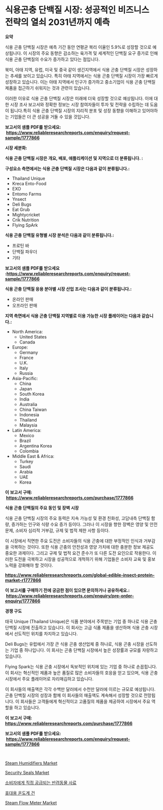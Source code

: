 <p><h1>식용곤충 단백질 시장: 성공적인 비즈니스 전략의 열쇠 2031년까지 예측</h1></p><p><strong>요약</strong></p>
<p><p>식용 곤충 단백질 시장은 예측 기간 동안 연평균 복리 이율인 5.9%로 성장할 것으로 예상됩니다. 이 시장의 주요 동향은 감소하는 육가격 및 세계적인 단백질 요구 증가로 인해 식용 곤충 단백질의 수요가 증가하고 있다는 점입니다.</p><p>북미, 아태 지역, 유럽, 미국 및 중국 같이 생긴지역에서 식용 곤충 단백질 시장은 성장하는 추세를 보이고 있습니다. 특히 아태 지역에서는 식용 곤충 단백질 시장이 가장 빠르게 성장하고 있습니다. 이는 아태 지역에서 인구가 증가하고 중소기업이 식용 곤충 단백질 제품을 접근하기 쉬워지는 것과 관련이 있습니다.</p><p>이러한 이유로 식용 곤충 단백질 시장은 미래에 더욱 성장할 것으로 예상됩니다. 이에 대한 시장 조사 보고서와 정확한 정보는 시장 참여자들이 투자 및 전략을 수립하는 데 도움이 됩니다.특히 식용 곤충 단백질 시장의 지리적 분포 및 성장 동향을 이해하고 있어야하는 기업들은 더 큰 성공을 거둘 수 있을 것입니다.</p></p>
<p><strong>보고서의 샘플 PDF를 받으세요: &nbsp;<a href="https://www.reliableresearchreports.com/enquiry/request-sample/1777866">https://www.reliableresearchreports.com/enquiry/request-sample/1777866</a></strong></p>
<p><strong>시장 세분화:</strong></p>
<p><strong> 식용 곤충 단백질 시장은 개요, 배포, 애플리케이션 및 지역으로 더 분류됩니다. :</strong></p>
<p><strong>구성요소 측면에서는 식용 곤충 단백질 시장은 다음과 같이 분류됩니다.:</strong></p>
<p><ul><li>Thailand Unique</li><li>Kreca Ento-Food</li><li>EXO</li><li>Entomo Farms</li><li>Ynsect</li><li>Deli Bugs</li><li>Eat Grub</li><li>Mightycricket</li><li>Crik Nutrition</li><li>Flying SpArk</li></ul></p>
<p><strong> 식용 곤충 단백질 유형별 시장 분석은 다음과 같이 분류됩니다.:</strong></p>
<p><ul><li>프로틴 바</li><li>단백질 파우더</li><li>기타</li></ul></p>
<p><strong>보고서의 샘플 PDF를 받으세요 :<a href="https://www.reliableresearchreports.com/enquiry/request-sample/1777866">https://www.reliableresearchreports.com/enquiry/request-sample/1777866</a></strong></p>
<p><strong> 식용 곤충 단백질 응용 분야별 시장 산업 조사는 다음과 같이 분류됩니다.:</strong></p>
<p><ul><li>온라인 판매</li><li>오프라인 판매</li></ul></p>
<p><strong>지역 측면에서 식용 곤충 단백질 지역별로 이용 가능한 시장 플레이어는 다음과 같습니다.:</strong></p>
<p><ul>
    <li>
        North America:
        <ul>
            <li>United States</li>
            <li>Canada</li>
        </ul>
    </li>
    <li>
        Europe:
        <ul>
            <li>Germany</li>
            <li>France</li>
            <li>U.K.</li>
            <li>Italy</li>
            <li>Russia</li>
        </ul>
    </li>
    <li>
        Asia-Pacific:
        <ul>
            <li>China</li>
            <li>Japan</li>
            <li>South Korea</li>
            <li>India</li>
            <li>Australia</li>
            <li>China Taiwan</li>
            <li>Indonesia</li>
            <li>Thailand</li>
            <li>Malaysia</li>
        </ul>
    </li>
    <li>
        Latin America:
        <ul>
            <li>Mexico</li>
            <li>Brazil</li>
            <li>Argentina Korea</li>
            <li>Colombia</li>
        </ul>
    </li>
    <li>
        Middle East & Africa:
        <ul>
            <li>Turkey</li>
            <li>Saudi</li>
            <li>Arabia</li>
            <li>UAE</li>
            <li>Korea</li>
        </ul>
    </li>
    </ul></p>
<p><strong>이 보고서 구매: &nbsp;<a href="https://www.reliableresearchreports.com/purchase/1777866">https://www.reliableresearchreports.com/purchase/1777866</a></strong></p>
<p><strong>식용 곤충 단백질의 주요 동인 및 장벽 시장</strong></p>
<p><p>식용 곤충 단백질 시장의 주요 동력은 지속 가능성 및 환경 친화성, 고담내측 단백질 함량, 증가하는 인구와 식량 수요 증가 등이다. 그러나 이 시장을 향한 장벽은 영양 및 안전 문제, 소비자 심리적 거부감, 규제 및 법적 제한 사항 등이다.</p><p>이 시장에서 직면한 주요 도전은 소비자들의 식용 곤충에 대한 부정적인 인식과 거부감을 극복하는 것이다. 또한 식용 곤충의 안전성과 영양 가치에 대한 충분한 정보 제공도 중요한 과제이다. 그리고 규제 및 법적 요건 준수가 또 다른 도전 요인으로 작용한다. 이러한 도전을 극복하고 시장을 성공적으로 개척하기 위해 기업들은 소비자 교육 및 홍보 노력을 강화해야 할 것이다.</p></p>
<p><strong><a href="https://www.reliableresearchreports.com/global-edible-insect-protein-market-r1777866">https://www.reliableresearchreports.com/global-edible-insect-protein-market-r1777866</a></strong></p>
<p><strong>이 보고서를 구매하기 전에 궁금한 점이 있으면 문의하거나 공유하세요.: &nbsp;<a href="https://www.reliableresearchreports.com/enquiry/pre-order-enquiry/1777866">https://www.reliableresearchreports.com/enquiry/pre-order-enquiry/1777866</a></strong></p>
<p><strong>경쟁 구도</strong></p>
<p><p>태국 Unique (Thailand Unique)은 식품 분야에서 주목받는 기업 중 하나로 식용 곤충 단백질 시장에 진출하고 있습니다. 이 회사는 고급 식품 제품을 생산하며 식용 곤충 시장에서 선도적인 위치를 차지하고 있습니다.</p><p>Deli Bugs는 유럽에서 가장 큰 식용 곤충 생산업체 중 하나로, 식용 곤충 시장을 선도하는 기업 중 하나입니다. 이 회사는 곤충 단백질 시장에서 높은 성장률과 규모를 자랑하고 있습니다.</p><p>Flying Spark는 식용 곤충 시장에서 독보적인 위치에 있는 기업 중 하나로 손꼽힙니다. 이 회사는 혁신적인 제품과 높은 품질로 많은 소비자들의 호응을 얻고 있으며, 식용 곤충 시장에서 주요 플레이어로 자리매김하고 있습니다.</p><p>이 회사들의 매출액은 각각 수백만 달러에서 수천만 달러에 이르는 규모로 예상됩니다. 곤충 단백질 시장의 성장과 함께 이 회사들의 매출액도 계속해서 성장할 것으로 전망됩니다. 이 회사들은 고객들에게 혁신적이고 고품질의 제품을 제공하여 시장에서 주요 역할을 하고 있습니다.</p></p>
<p><strong>이 보고서 구매: &nbsp; <a href="https://www.reliableresearchreports.com/purchase/1777866">https://www.reliableresearchreports.com/purchase/1777866</a></strong></p>
<p><strong>보고서의 샘플 PDF를 받으세요: &nbsp;<a href="https://www.reliableresearchreports.com/enquiry/request-sample/1777866">https://www.reliableresearchreports.com/enquiry/request-sample/1777866</a></strong><strong></strong></p>
<p>&nbsp;</p>
<p><p><a href="https://github.com/angelajermaine/Market-Research-Report-List-2/blob/main/steam-humidifiers-market.md">Steam Humidifiers Market</a></p><p><a href="https://issuu.com/reportprime-2/docs/security-seals-market-size-2030.pptx">Security Seals Market</a></p><p><a href="https://github.com/vsr06p4p49/Market-Research-Report-List-1/blob/main/534290426311.md">소비자에게 직접 공급되는 반려동물 사료</a></p><p><a href="https://github.com/Penelolack456456/Market-Research-Report-List-1/blob/main/504953726312.md">휴대용 온도계 건</a></p><p><a href="https://github.com/provorikovar/Market-Research-Report-List-4/blob/main/steam-flow-meter-market.md">Steam Flow Meter Market</a></p></p>